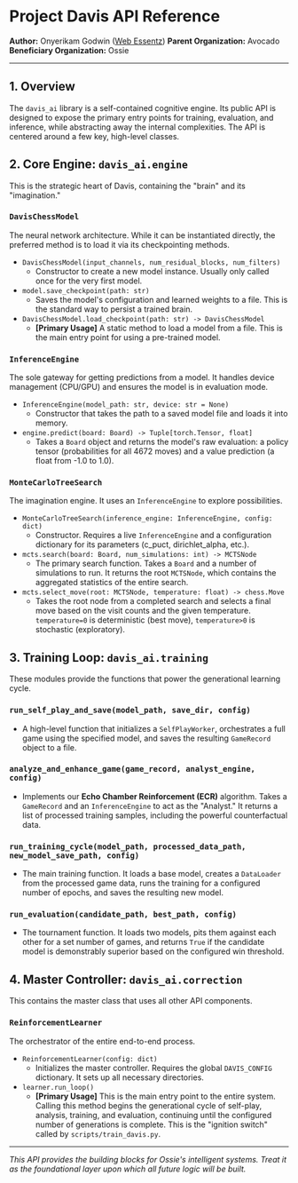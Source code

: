 # Project Davis API Reference

**Author:** Onyerikam Godwin ([Web Essentz](https://github.com/WebEssentz))
**Parent Organization:** Avocado
**Beneficiary Organization:** Ossie

---

## 1. Overview

The `davis_ai` library is a self-contained cognitive engine. Its public API is designed to expose the primary entry points for training, evaluation, and inference, while abstracting away the internal complexities. The API is centered around a few key, high-level classes.

## 2. Core Engine: `davis_ai.engine`

This is the strategic heart of Davis, containing the "brain" and its "imagination."

### `DavisChessModel`
The neural network architecture. While it can be instantiated directly, the preferred method is to load it via its checkpointing methods.

*   `DavisChessModel(input_channels, num_residual_blocks, num_filters)`
    *   Constructor to create a new model instance. Usually only called once for the very first model.
*   `model.save_checkpoint(path: str)`
    *   Saves the model's configuration and learned weights to a file. This is the standard way to persist a trained brain.
*   `DavisChessModel.load_checkpoint(path: str) -> DavisChessModel`
    *   **[Primary Usage]** A static method to load a model from a file. This is the main entry point for using a pre-trained model.

### `InferenceEngine`
The sole gateway for getting predictions from a model. It handles device management (CPU/GPU) and ensures the model is in evaluation mode.

*   `InferenceEngine(model_path: str, device: str = None)`
    *   Constructor that takes the path to a saved model file and loads it into memory.
*   `engine.predict(board: Board) -> Tuple[torch.Tensor, float]`
    *   Takes a `Board` object and returns the model's raw evaluation: a policy tensor (probabilities for all 4672 moves) and a value prediction (a float from -1.0 to 1.0).

### `MonteCarloTreeSearch`
The imagination engine. It uses an `InferenceEngine` to explore possibilities.

*   `MonteCarloTreeSearch(inference_engine: InferenceEngine, config: dict)`
    *   Constructor. Requires a live `InferenceEngine` and a configuration dictionary for its parameters (c_puct, dirichlet_alpha, etc.).
*   `mcts.search(board: Board, num_simulations: int) -> MCTSNode`
    *   The primary search function. Takes a `Board` and a number of simulations to run. It returns the root `MCTSNode`, which contains the aggregated statistics of the entire search.
*   `mcts.select_move(root: MCTSNode, temperature: float) -> chess.Move`
    *   Takes the root node from a completed search and selects a final move based on the visit counts and the given temperature. `temperature=0` is deterministic (best move), `temperature>0` is stochastic (exploratory).

## 3. Training Loop: `davis_ai.training`

These modules provide the functions that power the generational learning cycle.

### `run_self_play_and_save(model_path, save_dir, config)`
*   A high-level function that initializes a `SelfPlayWorker`, orchestrates a full game using the specified model, and saves the resulting `GameRecord` object to a file.

### `analyze_and_enhance_game(game_record, analyst_engine, config)`
*   Implements our **Echo Chamber Reinforcement (ECR)** algorithm. Takes a `GameRecord` and an `InferenceEngine` to act as the "Analyst." It returns a list of processed training samples, including the powerful counterfactual data.

### `run_training_cycle(model_path, processed_data_path, new_model_save_path, config)`
*   The main training function. It loads a base model, creates a `DataLoader` from the processed game data, runs the training for a configured number of epochs, and saves the resulting new model.

### `run_evaluation(candidate_path, best_path, config)`
*   The tournament function. It loads two models, pits them against each other for a set number of games, and returns `True` if the candidate model is demonstrably superior based on the configured win threshold.

## 4. Master Controller: `davis_ai.correction`

This contains the master class that uses all other API components.

### `ReinforcementLearner`
The orchestrator of the entire end-to-end process.

*   `ReinforcementLearner(config: dict)`
    *   Initializes the master controller. Requires the global `DAVIS_CONFIG` dictionary. It sets up all necessary directories.
*   `learner.run_loop()`
    *   **[Primary Usage]** This is the main entry point to the entire system. Calling this method begins the generational cycle of self-play, analysis, training, and evaluation, continuing until the configured number of generations is complete. This is the "ignition switch" called by `scripts/train_davis.py`.

---
*This API provides the building blocks for Ossie's intelligent systems. Treat it as the foundational layer upon which all future logic will be built.*
